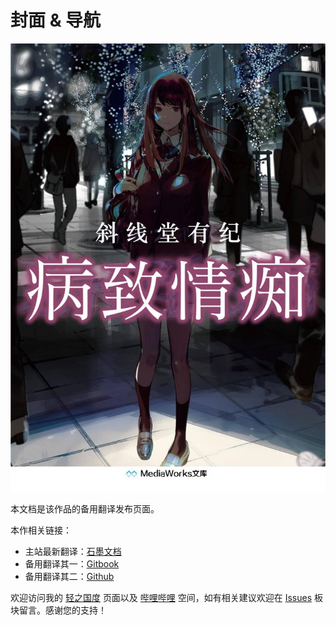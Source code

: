 # 封面 & 导航

 

![&#x5C01;&#x9762;](.gitbook/assets/cover%20%281%29.jpg)

本文档是该作品的备用翻译发布页面。

本作相关链接：

* 主站最新翻译：[石墨文档](https://shimo.im/docs/hg8KdpPGwqXqrxqd/)
* 备用翻译其一：[Gitbook](https://haoyi-han-1998.gitbook.io/koiniitarubyo/)
* 备用翻译其二：[Github](https://github.com/Haoyi-Han/KoiNiItaruByo)

欢迎访问我的 [轻之国度](https://www.lightnovel.us/cn/profile/1058085) 页面以及 [哔哩哔哩](https://space.bilibili.com/109509907) 空间，如有相关建议欢迎在 [Issues](https://github.com/Haoyi-Han/KoiNiItaruByo/issues) 板块留言。感谢您的支持！

